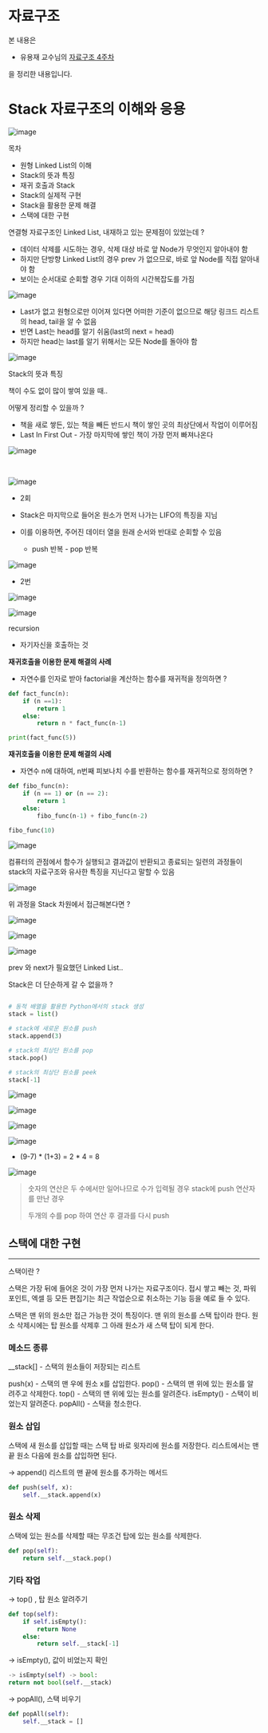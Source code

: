 # 자료구조

본 내용은

- 유용재 교수님의 [자료구조 4주차](https://www.youtube.com/watch?v=B1ZSqOtRwQ0&list=PLL3t9Nt4HrfsD64K-x1A51Tpjvq74-QDh&index=3)

을 정리한 내용입니다.

# Stack 자료구조의 이해와 응용

![image](https://user-images.githubusercontent.com/109144975/229331347-c8ee5709-b082-487c-8d2c-6ae42fbaddc7.png)


목차
- 원형 Linked List의 이해
- Stack의 뜻과 특징
- 재귀 호출과 Stack
- Stack의 실제적 구현
- Stack을 활용한 문제 해결
- 스택에 대한 구현


연결형 자료구조인 Linked List, 내재하고 있는 문제점이 있었는데 ?

- 데이터 삭제를 시도하는 경우, 삭제 대상 바로 앞 Node가 무엇인지 알아내야 함
- 하지만 단방향 Linked List의 경우 prev 가 없으므로, 바로 앞 Node를 직접 알아내야 함
- 보이는 순서대로 순회할 경우 기대 이하의 시간복잡도를 가짐


![image](https://user-images.githubusercontent.com/109144975/229331410-30c530ab-b30c-45c5-ae51-c93ecf4e09c7.png)


- Last가 없고 원형으로만 이어져 있다면 어떠한 기준이 없으므로 해당 링크드 리스트의 head, tail을 알 수 없음
- 반면 Last는 head를 알기 쉬움(last의 next = head)
- 하지만 head는 last를 알기 위해서는 모든 Node를 돌아야 함


![image](https://user-images.githubusercontent.com/109144975/229331698-1d90ab0d-f539-4efa-a593-ac1b51c3af62.png)

Stack의 뜻과 특징

책이 수도 없이 많이 쌓여 있을 때..

어떻게 정리할 수 있을까 ?

- 책을 새로 쌓든, 있는 책을 빼든 반드시 책이 쌓인 곳의 최상단에서 작업이 이루어짐
- Last In First Out - 가장 마지막에 쌓인 책이 가장 먼저 빠져나온다

![image](https://user-images.githubusercontent.com/109144975/229331750-cebd2228-5fae-4122-a29c-510887e95c90.png)

<br>

![image](https://user-images.githubusercontent.com/109144975/229331765-5b59e7e9-e04e-4b27-84d4-f60237b7e570.png)

- 2회

- Stack은 마지막으로 들어온 원소가 먼저 나가는 LIFO의 특징을 지님
- 이를 이용하면, 주어진 데이터 열을 원래 순서와 반대로 순회할 수 있음
  - push 반복 - pop 반복


![image](https://user-images.githubusercontent.com/109144975/229331823-2646e1f4-c530-4be8-8d0d-e7d7bdebb6ed.png)

- 2번


![image](https://user-images.githubusercontent.com/109144975/229331849-bd1052d7-b86b-4c18-9007-b16c3403f03c.png)


![image](https://user-images.githubusercontent.com/109144975/229331863-1f869616-b34f-4629-bd1a-12b97b755b72.png)

recursion
- 자기자신을 호출하는 것


**재귀호출을 이용한 문제 해결의 사례**

- 자연수를 인자로 받아 factorial을 계산하는 함수를 재귀적을 정의하면 ?

```python
def fact_func(n):
    if (n ==1):
        return 1
    else:
        return n * fact_func(n-1)

print(fact_func(5))
```


**재귀호출을 이용한 문제 해결의 사례**

- 자연수 n에 대하여, n번째 피보나치 수를 반환하는 함수를 재귀적으로 정의하면 ?

```python
def fibo_func(n):
    if (n == 1) or (n == 2):
        return 1
    else:
        fibo_func(n-1) + fibo_func(n-2)

fibo_func(10)
```

![image](https://user-images.githubusercontent.com/109144975/229331941-cbf7772f-a6e3-4db8-8a50-1c03ce32a5c9.png)

컴퓨터의 관점에서 함수가 실행되고 결과값이 반환되고 종료되는 일련의 과정들이 stack의 자료구조와 유사한 특징을 지닌다고 말할 수 있음


![image](https://user-images.githubusercontent.com/109144975/229332053-49033e91-ca43-4f04-acb8-40f33c4d1ae1.png)

위 과정을 Stack 차원에서 접근해본다면 ?

![image](https://user-images.githubusercontent.com/109144975/229867598-c23d2b41-d95e-4f9f-a6ce-776d7990af2c.png)


![image](https://user-images.githubusercontent.com/109144975/229867876-e570d0c5-d0ca-4970-b5d6-64c640d8b09c.png)



![image](https://user-images.githubusercontent.com/109144975/229818558-a962f9a8-ea06-480a-9d28-5413c2c6fdde.png)

prev 와 next가 필요했던 Linked List..

Stack은 더 단순하게 갈 수 없을까 ?

```python

# 동적 배열을 활용한 Python에서의 stack 생성
stack = list()

# stack에 새로운 원소를 push
stack.append(3)

# stack의 최상단 원소를 pop
stack.pop()

# stack의 최상단 원소를 peek
stack[-1]

```


![image](https://user-images.githubusercontent.com/109144975/229819280-e2f97132-5f0a-48aa-a379-8d67cfde1f82.png)


![image](https://user-images.githubusercontent.com/109144975/229819612-57f99560-c61b-4553-bb53-3b0151c4699b.png)

![image](https://user-images.githubusercontent.com/109144975/229819677-3e632687-9e0b-4ee2-8274-4d67acf2c8d3.png)



![image](https://user-images.githubusercontent.com/109144975/229819815-6528cee4-9990-4120-bc3f-104640bb82dc.png)

- (9-7) * (1+3) = 2 * 4 = 8


![image](https://user-images.githubusercontent.com/109144975/229819893-27a39105-1d92-47c7-89ef-e2939fe1b56b.png)

> 숫자의 연산은 두 수에서만 일어나므로 수가 입력될 경우 stack에 push 연산자를 만난 경우
> 
> 두개의 수를 pop 하여 연산 후 결과를 다시 push


## 스택에 대한 구현

---

스택이란 ?

스택은 가장 뒤에 들어온 것이 가장 먼저 나가는 자료구조이다. 접시 쌓고 빼는 것, 파워포인트, 엑셀 등 모든 편집기는 최근 작업순으로 취소하는 기능
등을 예로 들 수 있다.

스택은 맨 위의 원소만 접근 가능한 것이 특징이다. 맨 위의 원소를 스택 탑이라 한다. 원소 삭제시에는 탑 원소를 삭제후 그 아래 원소가 새 스택 탑이
되게 한다.

### 메소드 종류

__stack[] - 스택의 원소들이 저장되는 리스트

push(x) - 스택의 맨 우에 원소 x를 삽입한다.
pop() - 스택의 맨 위에 있는 원소를 알려주고 삭제한다.
top() - 스택의 맨 위에 있는 원소를 알려준다.
isEmpty() - 스택이 비었는지 알려준다.
popAll() - 스택을 청소한다.

### 원소 삽입

스택에 새 원소를 삽입할 때는 스택 탑 바로 윗자리에 원소를 저장한다. 리스트에서는 맨 끝 원소 다음에 원소를 삽입하면 된다.

-> append() 리스트의 맨 끝에 원소를 추가하는 메서드

```python
def push(self, x):
    self.__stack.append(x)
```

### 원소 삭제

스택에 있는 원소를 삭제할 때는 무조건 탑에 있는 원소를 삭제한다.

```python
def pop(self):
    return self.__stack.pop()
```

### 기타 작업

-> top() , 탑 원소 알려주기

```python
def top(self):
    if self.isEmpty():
        return None
    else:
        return self.__stack[-1]
```

-> isEmpty(), 값이 비었는지 확인

```python
-> isEmpty(self) -> bool:
return not bool(self.__stack)
```

-> popAll(), 스택 비우기

```python
def popAll(self):
    self.__stack = []
```

